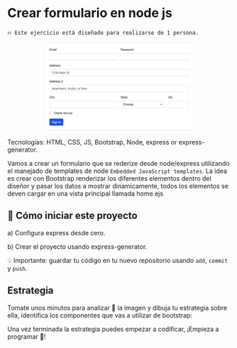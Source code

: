# Crear formulario en node js

```
🔥 Este ejercicio está diseñado para realizarse de 1 persona.
```

<p align="center">
  <img height="200" src="assets/form.png" />
</p>

Tecnologías: HTML, CSS, JS, Bootstrap, Node, express or express-generator.

Vamos a crear un formulario que se rederize desde node/express utilizando el manejado de templates de node `Embedded JavaScript templates`.
La idea es crear con Bootstrap renderizar los diferentes elementos dentro del diseñor y pasar los datos a mostrar dinamicamente, todos los elementos se deven cargar en una vista principal llamada home.ejs


## 🌱  Cómo iniciar este proyecto

a) Configura express desde cero.

b) Crear el proyecto usando express-generator.

💡 Importante: guardar tu código en tu nuevo repositorio usando `add`, `commit` y `push`.

## Estrategia

Tomate unos minutos para analizar 🤯 la imagen y dibuja tu estrategia sobre ella, identifica los componentes que vas a utilizar de bootstrap:

Una vez terminada la estrategia puedes empezar a codificar, 
¡Empieza a programar 🎊!
